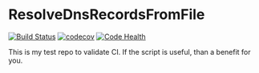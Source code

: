 # ResolveDnsRecordsFromFile
[![Build Status](https://travis-ci.org/rliessum/ResolveDnsRecordsFromFile.svg?branch=master)](https://travis-ci.org/rliessum/ResolveDnsRecordsFromFile)
[![codecov](https://codecov.io/gh/rliessum/ResolveDnsRecordsFromFile/branch/master/graph/badge.svg)](https://codecov.io/gh/rliessum/ResolveDnsRecordsFromFile)
[![Code Health](https://landscape.io/github/rliessum/ResolveDnsRecordsFromFile/master/landscape.svg?style=flat)](https://landscape.io/github/rliessum/ResolveDnsRecordsFromFile/master)


This is my test repo to validate CI. If the script is useful, than a benefit for you.
